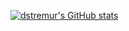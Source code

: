 [![dstremur's GitHub stats](https://github-readme-stats.vercel.app/api?username=dstremur&show_icons=true&theme=radical)](https://github.com/anuraghazra/github-readme-stats)


<!--
**dstremur/dstremur** is a ✨ _special_ ✨ repository because its `README.md` (this file) appears on your GitHub profile.

Here are some ideas to get you started:

- 🔭 I’m currently working on ...
- 🌱 I’m currently learning ...
- 👯 I’m looking to collaborate on ...
- 🤔 I’m looking for help with ...
- 💬 Ask me about ...
- 📫 How to reach me: ...
- 😄 Pronouns: ...
- ⚡ Fun fact: ...
-->
